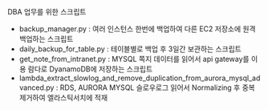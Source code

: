 DBA 업무를 위한 스크립트 
 - backup_manager.py : 여러 인스턴스 한번에 백업하여 다른 EC2 저장소에 원격 백업하는 스크립트
 - daily_backup_for_table.py : 테이블별로 백업 후 3일간 보관하는 스크립트
 - get_note_from_intranet.py : MYSQL 쪽지 데이터를 읽어서 api gateway를 이용 람다로 DyanamoDB에 저장하는 스크립트
 - lambda_extract_slowlog_and_remove_duplication_from_aurora_mysql_advanced.py : RDS, AURORA MYSQL 슬로우로그 읽어서 Normalizing 후 중복제거하여 엘라스틱서치에 적재
